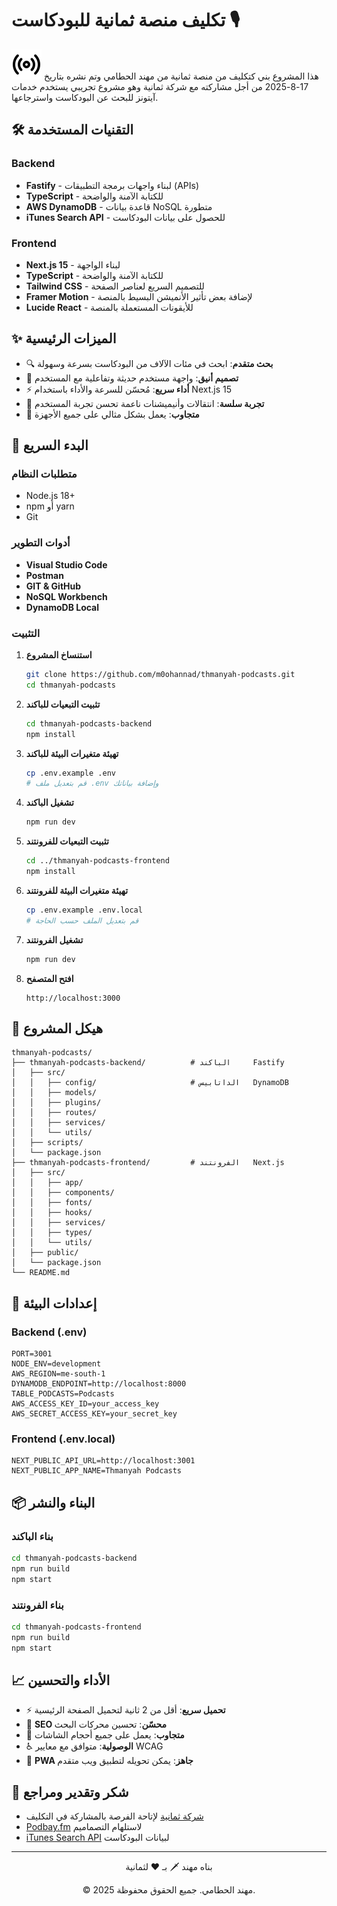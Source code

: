 # تكليف منصة ثمانية للبودكاست 🎙️

![ثمانية بودكاست](./thmanyah-podcasts-frontend/public/favicon.svg) هذا المشروع بني كتكليف من منصة ثمانية من مهند الحطامي وتم نشره بتاريخ 17-8-2025 من أجل مشاركته مع شركة ثمانية وهو مشروع تجريبي يستخدم خدمات آيتونز للبحث عن البودكاست واسترجاعها.


## 🛠️ التقنيات المستخدمة

### Backend
- **Fastify** - لبناء واجهات برمجة التطبيقات (APIs)
- **TypeScript** - للكتابة الآمنة والواضحة
- **AWS DynamoDB** - قاعدة بيانات NoSQL متطورة
- **iTunes Search API** - للحصول على بيانات البودكاست

### Frontend
- **Next.js 15** - لبناء الواجهة
- **TypeScript** - للكتابة الآمنة والواضحة
- **Tailwind CSS** - للتصميم السريع لعناصر الصفحة
- **Framer Motion** - لإضافة بعض تأثير الأنميشن البسيط بالمنصة
- **Lucide React** - للأيقونات المستعملة بالمنصة


## ✨ الميزات الرئيسية

- 🔍 **بحث متقدم**: ابحث في مئات الآلاف من البودكاست بسرعة وسهولة
- 🎨 **تصميم أنيق**: واجهة مستخدم حديثة وتفاعلية مع المستخدم
- ⚡ **أداء سريع**: مُحسّن للسرعة والأداء باستخدام Next.js 15
- 🔄 **تجربة سلسة**: انتقالات وأنيميشنات ناعمة تحسن تجربة المستخدم
- 📱 **متجاوب**: يعمل بشكل مثالي على جميع الأجهزة


## 🚀 البدء السريع

### متطلبات النظام
- Node.js 18+ 
- npm أو yarn
- Git

### أدوات التطوير
- **Visual Studio Code**
- **Postman**
- **GIT & GitHub**
- **NoSQL Workbench**
- **DynamoDB Local**

### التثبيت

1. **استنساخ المشروع**
   ```bash
   git clone https://github.com/m0ohannad/thmanyah-podcasts.git
   cd thmanyah-podcasts
   ```

2. **تثبيت التبعيات للباكند**
   ```bash
   cd thmanyah-podcasts-backend
   npm install
   ```

3. **تهيئة متغيرات البيئة للباكند**
   ```bash
   cp .env.example .env
   # قم بتعديل ملف .env وإضافة بياناتك
   ```

4. **تشغيل الباكند**
   ```bash
   npm run dev
   ```

5. **تثبيت التبعيات للفرونتند**
   ```bash
   cd ../thmanyah-podcasts-frontend
   npm install
   ```

6. **تهيئة متغيرات البيئة للفرونتند**
   ```bash
   cp .env.example .env.local
   # قم بتعديل الملف حسب الحاجة
   ```

7. **تشغيل الفرونتند**
   ```bash
   npm run dev
   ```

8. **افتح المتصفح**
   ```
   http://localhost:3000
   ```

## 📁 هيكل المشروع

```
thmanyah-podcasts/
├── thmanyah-podcasts-backend/          # الباكند     Fastify
│   ├── src/
│   │   ├── config/                     # الداتابيس   DynamoDB
│   │   ├── models/
│   │   ├── plugins/
│   │   ├── routes/
│   │   ├── services/
│   │   └── utils/
│   ├── scripts/
│   └── package.json
├── thmanyah-podcasts-frontend/         # الفرونتند   Next.js
│   ├── src/
│   │   ├── app/
│   │   ├── components/
│   │   ├── fonts/
│   │   ├── hooks/
│   │   ├── services/
│   │   ├── types/
│   │   └── utils/
│   ├── public/
│   └── package.json
└── README.md
```

## 🔧 إعدادات البيئة

### Backend (.env)
```env
PORT=3001
NODE_ENV=development
AWS_REGION=me-south-1 
DYNAMODB_ENDPOINT=http://localhost:8000
TABLE_PODCASTS=Podcasts
AWS_ACCESS_KEY_ID=your_access_key
AWS_SECRET_ACCESS_KEY=your_secret_key
```

### Frontend (.env.local)
```env
NEXT_PUBLIC_API_URL=http://localhost:3001
NEXT_PUBLIC_APP_NAME=Thmanyah Podcasts
```

## 📦 البناء والنشر

### بناء الباكند
```bash
cd thmanyah-podcasts-backend
npm run build
npm start
```

### بناء الفرونتند
```bash
cd thmanyah-podcasts-frontend
npm run build
npm start
```


## 📈 الأداء والتحسين

- ⚡ **تحميل سريع**: أقل من 2 ثانية لتحميل الصفحة الرئيسية
- 🎯 **SEO محسّن**: تحسين محركات البحث
- 📱 **متجاوب**: يعمل على جميع أحجام الشاشات
- ♿ **الوصولية**: متوافق مع معايير WCAG
- 🔄 **PWA جاهز**: يمكن تحويله لتطبيق ويب متقدم


## 🙏 شكر وتقدير ومراجع

- [شركة ثمانية](https://thmanyah.com) لإتاحة الفرصة بالمشاركة في التكليف
- [Podbay.fm](https://podbay.fm) لاستلهام التصماميم
- [iTunes Search API](https://developer.apple.com/library/archive/documentation/AudioVideo/Conceptual/iTuneSearchAPI/) لبيانات البودكاست

---

<div align="center">
  <p>بناه مهند 🗡️ بـ ❤️ لثمانية</p>
  <p>© 2025 مهند الحطامي. جميع الحقوق محفوظة.</p>
</div>
